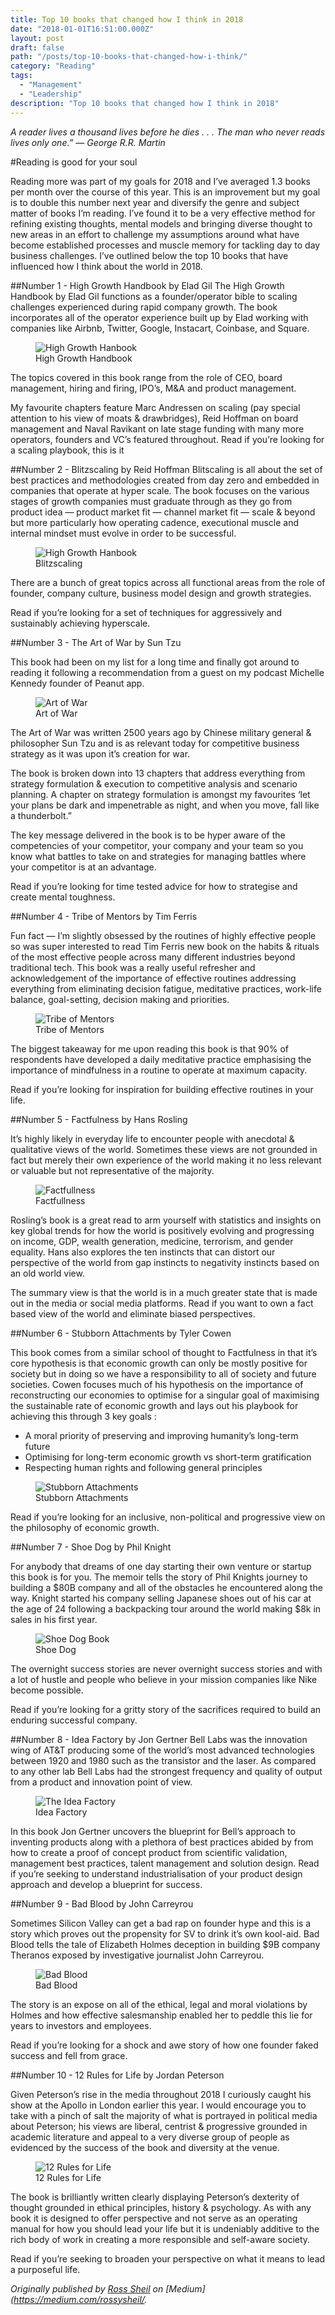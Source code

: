 ```yaml
---
title: Top 10 books that changed how I think in 2018
date: "2018-01-01T16:51:00.000Z"
layout: post
draft: false
path: "/posts/top-10-books-that-changed-how-i-think/"
category: "Reading"
tags:
  - "Management"
  - "Leadership"
description: "Top 10 books that changed how I think in 2018"
---
```


*A reader lives a thousand lives before he dies . . . The man who never reads lives only one.” — George R.R. Martin*

#Reading is good for your soul

Reading more was part of my goals for 2018 and I’ve averaged 1.3 books per month over the course of this year. This is an improvement but my goal is to double this number next year and diversify the genre and subject matter of books I’m reading. I’ve found it to be a very effective method for refining existing thoughts, mental models and bringing diverse thought to new areas in an effort to challenge my assumptions around what have become established processes and muscle memory for tackling day to day business challenges.
I’ve outlined below the top 10 books that have influenced how I think about the world in 2018.

##Number 1 - High Growth Handbook by Elad Gil
The High Growth Handbook by Elad Gil functions as a founder/operator bible to scaling challenges experienced during rapid company growth. The book incorporates all of the operator experience built up by Elad working with companies like Airbnb, Twitter, Google, Instacart, Coinbase, and Square.

<figure class="float-left" style="width: 200px">
    <img src="./hgh-book.jpg" alt="High Growth Hanbook">
    <figcaption>High Growth Handbook</figcaption>
</figure> 

 The topics covered in this book range from the role of CEO, board management, hiring and firing, IPO’s, M&A and product management.

My favourite chapters feature Marc Andressen on scaling (pay special attention to his view of moats & drawbridges), Reid Hoffman on board management and Naval Ravikant on late stage funding with many more operators, founders and VC’s featured throughout.
Read if you’re looking for a scaling playbook, this is it

##Number 2 - Blitzscaling by Reid Hoffman
Blitscaling is all about the set of best practices and methodologies created from day zero and embedded in companies that operate at hyper scale. The book focuses on the various stages of growth companies must graduate through as they go from product idea — product market fit — channel market fit — scale & beyond but more particularly how operating cadence, executional muscle and internal mindset must evolve in order to be successful.

<figure class="float-right" style="width: 200px">
    <img src="./blitzscaling-book.jpg" alt="High Growth Hanbook">
    <figcaption>Blitzscaling</figcaption>
</figure> 

There are a bunch of great topics across all functional areas from the role of founder, company culture, business model design and growth strategies.

Read if you’re looking for a set of techniques for aggressively and sustainably achieving hyperscale.

##Number 3 - The Art of War by Sun Tzu

This book had been on my list for a long time and finally got around to reading it following a recommendation from a guest on my podcast Michelle Kennedy founder of Peanut app. 

<figure class="float-left" style="width: 200px">
    <img src="./art-of-war.jpg" alt="Art of War">
    <figcaption>Art of War</figcaption>
</figure> 

The Art of War was written 2500 years ago by Chinese military general & philosopher Sun Tzu and is as relevant today for competitive business strategy as it was upon it’s creation for war.

The book is broken down into 13 chapters that address everything from strategy formulation & execution to competitive analysis and scenario planning. A chapter on strategy formulation is amongst my favourites ‘let your plans be dark and impenetrable as night, and when you move, fall like a thunderbolt.”

The key message delivered in the book is to be hyper aware of the competencies of your competitor, your company and your team so you know what battles to take on and strategies for managing battles where your competitor is at an advantage.

Read if you’re looking for time tested advice for how to strategise and create mental toughness.

##Number 4 - Tribe of Mentors by Tim Ferris

Fun fact — I’m slightly obsessed by the routines of highly effective people so was super interested to read Tim Ferris new book on the habits & rituals of the most effective people across many different industries beyond traditional tech. This book was a really useful refresher and acknowledgement of the importance of effective routines addressing everything from eliminating decision fatigue, meditative practices, work-life balance, goal-setting, decision making and priorities.

<figure class="float-right" style="width: 200px">
    <img src="./tribe-of-mentors.jpg" alt="Tribe of Mentors">
    <figcaption>Tribe of Mentors</figcaption>
</figure> 

The biggest takeaway for me upon reading this book is that 90% of respondents have developed a daily meditative practice emphasising the importance of mindfulness in a routine to operate at maximum capacity.

Read if you’re looking for inspiration for building effective routines in your life.

##Number 5 - Factfulness by Hans Rosling

It’s highly likely in everyday life to encounter people with anecdotal & qualitative views of the world. Sometimes these views are not grounded in fact but merely their own experience of the world making it no less relevant or valuable but not representative of the majority.

<figure class="float-left" style="width: 200px">
    <img src="./factfullness-book.jpg" alt="Factfullness">
    <figcaption>Factfullness</figcaption>
</figure> 

Rosling’s book is a great read to arm yourself with statistics and insights on key global trends for how the world is positively evolving and progressing on income, GDP, wealth generation, medicine, terrorism, and gender equality. Hans also explores the ten instincts that can distort our perspective of the world from gap instincts to negativity instincts based on an old world view.

The summary view is that the world is in a much greater state that is made out in the media or social media platforms.
Read if you want to own a fact based view of the world and eliminate biased perspectives.

##Number 6 - Stubborn Attachments by Tyler Cowen

This book comes from a similar school of thought to Factfulness in that it’s core hypothesis is that economic growth can only be mostly positive for society but in doing so we have a responsibility to all of society and future societies. Cowen focuses much of his hypothesis on the importance of reconstructing our economies to optimise for a singular goal of maximising the sustainable rate of economic growth and lays out his playbook for achieving this through 3 key goals :

* A moral priority of preserving and improving humanity’s long-term future
* Optimising for long-term economic growth vs short-term gratification
* Respecting human rights and following general principles

<figure class="float-right" style="width: 200px">
    <img src="./stubborn-book.jpg" alt="Stubborn Attachments">
    <figcaption>Stubborn Attachments</figcaption>
</figure> 

Read if you’re looking for an inclusive, non-political and progressive view on the philosophy of economic growth.

##Number 7 - Shoe Dog by Phil Knight

For anybody that dreams of one day starting their own venture or startup this book is for you. The memoir tells the story of Phil Knights journey to building a $80B company and all of the obstacles he encountered along the way. Knight started his company selling Japanese shoes out of his car at the age of 24 following a backpacking tour around the world making $8k in sales in his first year.

<figure class="float-left" style="width: 200px">
    <img src="./shoedog-book.jpg" alt="Shoe Dog Book">
    <figcaption>Shoe Dog</figcaption>
</figure> 

The overnight success stories are never overnight success stories and with a lot of hustle and people who believe in your mission companies like Nike become possible.

Read if you’re looking for a gritty story of the sacrifices required to build an enduring successful company.

##Number 8 - Idea Factory by Jon Gertner
Bell Labs was the innovation wing of AT&T producing some of the world’s most advanced technologies between 1920 and 1980 such as the transistor and the laser. As compared to any other lab Bell Labs had the strongest frequency and quality of output from a product and innovation point of view.

<figure class="float-right" style="width: 200px">
    <img src="./idea-factory.jpg" alt="The Idea Factory">
    <figcaption>Idea Factory</figcaption>
</figure> 

In this book Jon Gertner uncovers the blueprint for Bell’s approach to inventing products along with a plethora of best practices abided by from how to create a proof of concept product from scientific validation, management best practices, talent management and solution design.
Read if you’re seeking to understand industrialisation of your product design approach and develop a blueprint for success.

##Number 9 - Bad Blood by John Carreyrou

Sometimes Silicon Valley can get a bad rap on founder hype and this is a story which proves out the propensity for SV to drink it’s own kool-aid. Bad Blood tells the tale of Elizabeth Holmes deception in building $9B company Theranos exposed by investigative journalist John Carreyrou.

<figure class="float-left" style="width: 200px">
    <img src="./hgh-book.jpg" alt="Bad Blood">
    <figcaption>Bad Blood</figcaption>
</figure> 

The story is an expose on all of the ethical, legal and moral violations by Holmes and how effective salesmanship enabled her to peddle this lie for years to investors and employees.

Read if you’re looking for a shock and awe story of how one founder faked success and fell from grace.

##Number 10 - 12 Rules for Life by Jordan Peterson

Given Peterson’s rise in the media throughout 2018 I curiously caught his show at the Apollo in London earlier this year. I would encourage you to take with a pinch of salt the majority of what is portrayed in political media about Peterson; his views are liberal, centrist & progressive grounded in academic literature and appeal to a very diverse group of people as evidenced by the success of the book and diversity at the venue.

<figure class="float-right" style="width: 200px">
    <img src="./jordan-book.jpg" alt="12 Rules for Life">
    <figcaption>12 Rules for Life</figcaption>
</figure> 

The book is brilliantly written clearly displaying Peterson’s dexterity of thought grounded in ethical principles, history & psychology. As with any book it is designed to offer perspective and not serve as an operating manual for how you should lead your life but it is undeniably additive to the rich body of work in creating a more responsible and self-aware society.

Read if you’re seeking to broaden your perspective on what it means to lead a purposeful life.

*Originally published by [Ross Sheil](http://rossysheil.com/) on [Medium](https://medium.com/rossysheil/.*
